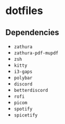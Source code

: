 # dotfiles

## Dependencies
- `zathura`
- `zathura-pdf-mupdf`
- `zsh`
- `kitty`
- `i3-gaps`
- `polybar`
- `discord`
- `betterdiscord`
- `rofi`
- `picom`
- `spotify`
- `spicetify`
